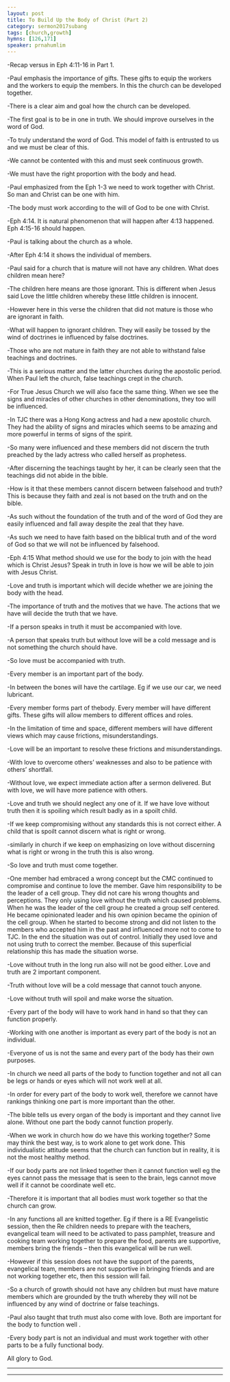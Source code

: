 ```yaml
---
layout: post
title: To Build Up the Body of Christ (Part 2)
category: sermon2017subang
tags: [church,growth]
hymns: [126,171]
speaker: prnahumlim
---
```

-Recap versus in Eph 4:11-16 in Part 1.

-Paul emphasis the importance of gifts. These gifts to equip the workers and the workers to equip the members. In this the church can be developed together. 

-There is a clear aim and goal how the church can be developed. 

-The first goal is to be in one in truth. We should improve ourselves in the word of God. 

-To truly understand the word of God. This model of faith is entrusted to us and we must be clear of this. 

-We cannot be contented with this and must seek continuous growth. 

-We must have the right proportion with the body and head. 

-Paul emphasized from the Eph 1-3 we need to work together with Christ. So man and Christ can be one with him. 

-The body must work according to the will of God to be one with Christ. 

-Eph 4:14. It is natural phenomenon that will happen after 4:13 happened. Eph 4:15-16 should happen.

-Paul is talking about the church as a whole. 

-After Eph 4:14  it shows the individual of members. 

-Paul said for a church that is mature will not have any children. What does children mean here? 

-The children here means are those ignorant. This is different when Jesus said Love the little children whereby these little children is innocent. 

-However here in this verse the children that did not mature is those who are ignorant in faith. 

-What will happen to ignorant children. They will easily be tossed by the wind of doctrines ie influenced by false doctrines. 

-Those who are not mature in faith they are not able to withstand false teachings and doctrines. 

-This is a serious matter and the latter churches during the apostolic period. When Paul left the church, false teachings crept in the church. 

-For True Jesus Church we will also face the same thing. When we see the signs and miracles of other churches in other denominations, they too will be influenced. 

-In TJC there was a Hong Kong actress and had a new apostolic church. They had the ability of signs and miracles which seems to be amazing and more powerful in terms of signs of the spirit. 

-So many were influenced and these members did not discern the truth preached by the lady actress who called herself as prophetess. 

-After discerning the teachings taught by her, it can be clearly seen that the teachings did not abide in the bible. 

-How is it that these members cannot discern between falsehood and truth? This is because they faith and zeal is not based on the truth and on the bible. 

-As such without the foundation of the truth and of the word of God they are easily influenced and fall away despite the zeal that they have. 

-As such we need to have faith based on the biblical truth and of the word of God so that we will not be influenced by falsehood. 

-Eph 4:15 What method should we use for the body to join with the head which is Christ Jesus? Speak in truth in love is how we will be able to join with Jesus Christ. 

-Love and truth is important which will decide whether we are joining the body with the head. 

-The importance of truth and the motives that we have. The actions that we have will decide the truth that we have. 

-If a person speaks in truth it must be accompanied with love. 

-A person that speaks truth but without love will be a cold message and is not something the church should have. 

-So love must be accompanied with truth. 

-Every member is an important part of the body. 

-In between the bones will have the cartilage. Eg if we use our car, we need lubricant. 

-Every member forms part of thebody. Every member will have different gifts. These gifts will allow members to different offices and roles. 

-In the limitation of time and space, different members will have different  views which may cause frictions, misunderstandings. 

-Love will be an important to resolve these frictions and misunderstandings. 

-With love to overcome others’ weaknesses and also to be patience with others’ shortfall.

-Without love, we expect immediate action after a sermon delivered. But with love, we will have more patience with others. 

-Love and truth we should neglect any one of it. If we have love without truth then it is spoiling which result badly as in a spoilt child. 

-If we keep compromising without any standards this is not correct either. A child that is spoilt cannot discern what is right or wrong. 

-similarly in church if we keep on emphasizing on love without discerning what is right or wrong in the truth this is also wrong. 

-So love and truth must come together. 

-One member had embraced a wrong concept but the CMC continued to compromise and continue to love the member. Gave him responsibility to be the leader of a cell group. They did not care his wrong thoughts and perceptions. They only using love without the truth which caused problems. When he was the leader of the cell group he created a group self centered. He became opinionated leader and his own opinion became the opinion of the cell group. When he started to become strong and did not listen to the members who accepted him in the past and influenced more not to come to TJC. In the end the situation was out of control. Initially they used love and not using truth to correct the member. Because of this superficial relationship this has made the situation worse. 

-Love without truth in the long run also will not be good either. Love and truth are 2 important component. 

-Truth without love will be a cold message that cannot touch anyone. 

-Love without truth will spoil and make worse the situation. 

-Every part of the body will have to work hand in hand so that they can function properly. 

-Working with one another is important as every part of the body is not an individual. 

-Everyone of us is not the same and every part of the body has their own purposes. 

-In church we need all parts of the body to function together and not all can be legs or hands or eyes which will not work well at all. 

-In order for every part of the body to work well, therefore we cannot have rankings thinking one part is more important than the other.

-The bible tells us every organ of the body is important and they cannot live alone. Without one part the body cannot function properly. 

-When we work in church how do we have this working together? Some may think the best way, is to work alone to get work done. This individualistic attitude seems that the church can function but in reality, it is not the most healthy method. 

-If our body parts are not linked together then it cannot function well eg the eyes cannot pass the message that is seen to the brain, legs cannot move well if it cannot be coordinate well etc. 

-Therefore it is important that all bodies must work together so that the church can grow. 

-In any functions all are knitted together. Eg if there is a RE Evangelistic session, then the Re children needs to prepare with the teachers, evangelical team will need to be activated to pass pamphlet, treasure and cooking team working together to prepare the food, parents are supportive, members bring the friends – then this evangelical will be run well. 

-However if this session does not have the support of the parents, evangelical team, members are not supportive in bringing friends and  are not working together etc, then this session will fail. 

-So a church of growth should not have any children but must have mature members which are grounded by the truth whereby they will not be influenced by any wind of doctrine or false teachings. 

-Paul also taught that truth must also come with love. Both are important for the body to function well . 

-Every body part is not an individual and must work together with other parts to be a fully functional body. 

All glory to God. 



----
****
